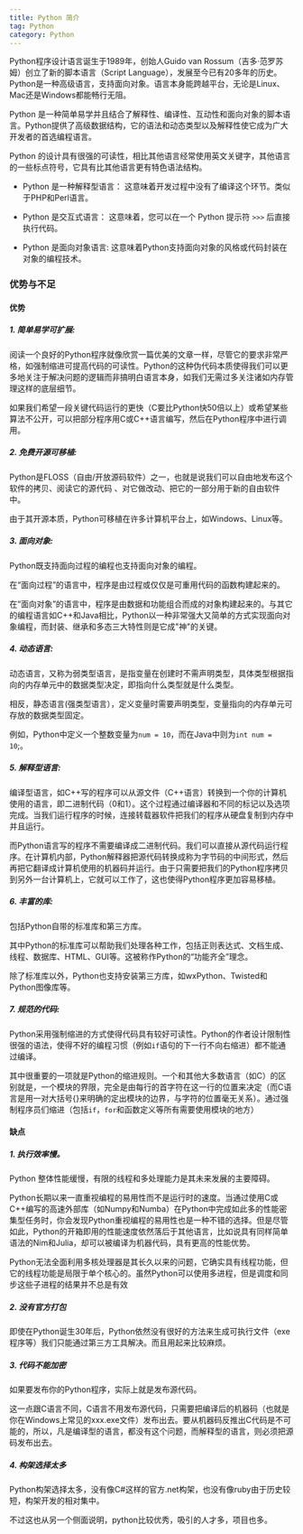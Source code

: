 ```yaml
---
title: Python 简介
tag: Python
category: Python
---
```



Python程序设计语言诞生于1989年，创始人Guido van Rossum（吉多·范罗苏姆）创立了新的脚本语言（Script Language），发展至今已有20多年的历史。Python是一种高级语言，支持面向对象。语言本身能跨越平台，无论是Linux、Mac还是Windows都能畅行无阻。

Python 是一种简单易学并且结合了解释性、编译性、互动性和面向对象的脚本语言。Python提供了高级数据结构，它的语法和动态类型以及解释性使它成为广大开发者的首选编程语言。

Python 的设计具有很强的可读性，相比其他语言经常使用英文关键字，其他语言的一些标点符号，它具有比其他语言更有特色语法结构。

<!-- more -->

* Python 是一种解释型语言： 这意味着开发过程中没有了编译这个环节。类似于PHP和Perl语言。

* Python 是交互式语言： 这意味着，您可以在一个 Python 提示符 `>>>` 后直接执行代码。

* Python 是面向对象语言: 这意味着Python支持面向对象的风格或代码封装在对象的编程技术。

### 优势与不足
#### 优势
##### 1. 简单易学可扩展: 
阅读一个良好的Python程序就像欣赏一篇优美的文章一样，尽管它的要求非常严格，如强制缩进可提高代码的可读性。Python的这种伪代码本质使得我们可以更多地关注于解决问题的逻辑而非搞明白语言本身，如我们无需过多关注诸如内存管理这样的底层细节。

如果我们希望一段关键代码运行的更快（C要比Python快50倍以上）或希望某些算法不公开，可以把部分程序用C或C++语言编写，然后在Python程序中进行调用。

##### 2. 免费开源可移植: 
Python是FLOSS（自由/开放源码软件）之一，也就是说我们可以自由地发布这个软件的拷贝、阅读它的源代码 、对它做改动、把它的一部分用于新的自由软件中。

由于其开源本质，Python可移植在许多计算机平台上，如Windows、Linux等。

##### 3. 面向对象: 
Python既支持面向过程的编程也支持面向对象的编程。

在“面向过程”的语言中，程序是由过程或仅仅是可重用代码的函数构建起来的。

在“面向对象”的语言中，程序是由数据和功能组合而成的对象构建起来的。与其它的编程语言如C++和Java相比，Python以一种非常强大又简单的方式实现面向对象编程，而封装、继承和多态三大特性则是它成"神"的关键。

##### 4. 动态语言: 
动态语言，又称为弱类型语言，是指变量在创建时不需声明类型，具体类型根据指向的内存单元中的数据类型决定，即指向什么类型就是什么类型。

相反，静态语言(强类型语言），定义变量时需要声明类型，变量指向的内存单元可存放的数据类型固定。

例如，Python中定义一个整数变量为`num = 10`，而在Java中则为`int num = 10`;。

##### 5. 解释型语言: 
编译型语言，如C++写的程序可以从源文件（C++语言）转换到一个你的计算机使用的语言，即二进制代码（0和1）。这个过程通过编译器和不同的标记以及选项完成。当我们运行程序的时候，连接转载器软件把我们的程序从硬盘复制到内存中并且运行。

而Python语言写的程序不需要编译成二进制代码。我们可以直接从源代码运行程序。在计算机内部，Python解释器把源代码转换成称为字节码的中间形式，然后再把它翻译成计算机使用的机器码并运行。由于只需要把我们的Python程序拷贝到另外一台计算机上，它就可以工作了，这也使得Python程序更加容易移植。

##### 6. 丰富的库: 
包括Python自带的标准库和第三方库。

其中Python的标准库可以帮助我们处理各种工作，包括正则表达式、文档生成、线程、数据库、HTML、GUI等。这被称作Python的“功能齐全”理念。

除了标准库以外，Python也支持安装第三方库，如wxPython、Twisted和Python图像库等。

##### 7. 规范的代码:
Python采用强制缩进的方式使得代码具有较好可读性。Python的作者设计限制性很强的语法，使得不好的编程习惯（例如`if`语句的下一行不向右缩进）都不能通过编译。

其中很重要的一项就是Python的缩进规则。一个和其他大多数语言（如C）的区别就是，一个模块的界限，完全是由每行的首字符在这一行的位置来决定（而C语言是用一对大括号{}来明确的定出模块的边界，与字符的位置毫无关系）。通过强制程序员们缩进（包括`if`，`for`和函数定义等所有需要使用模块的地方）

#### 缺点
##### 1. 执行效率慢。
Python 整体性能缓慢，有限的线程和多处理能力是其未来发展的主要障碍。

Python长期以来一直重视编程的易用性而不是运行时的速度。当通过使用C或C++编写的高速外部库（如Numpy和Numba）在Python中完成如此多的性能密集型任务时，你会发现Python重视编程的易用性也是一种不错的选择。但是尽管如此，Python的开箱即用的性能速度依然落后于其他语言，比如说具有同样简单语法的Nim和Julia，却可以被编译为机器代码，具有更高的性能优势。

Python无法全面利用多核处理器是其长久以来的问题，它确实具有线程功能，但它的线程功能是局限于单个核心的。虽然Python可以使用多进程，但是调度和同步这些子进程的结果并不总是有效

##### 2. 没有官方打包
即使在Python诞生30年后，Python依然没有很好的方法来生成可执行文件（exe程序等）我们只能通过第三方工具解决。而且用起来比较麻烦。

##### 3. 代码不能加密
如果要发布你的Python程序，实际上就是发布源代码。

这一点跟C语言不同，C语言不用发布源代码，只需要把编译后的机器码（也就是你在Windows上常见的xxx.exe文件）发布出去。要从机器码反推出C代码是不可能的，所以，凡是编译型的语言，都没有这个问题，而解释型的语言，则必须把源码发布出去。

##### 4. 构架选择太多
Python构架选择太多，没有像C#这样的官方.net构架，也没有像ruby由于历史较短，构架开发的相对集中。

不过这也从另一个侧面说明，python比较优秀，吸引的人才多，项目也多。

<Share colorful />
